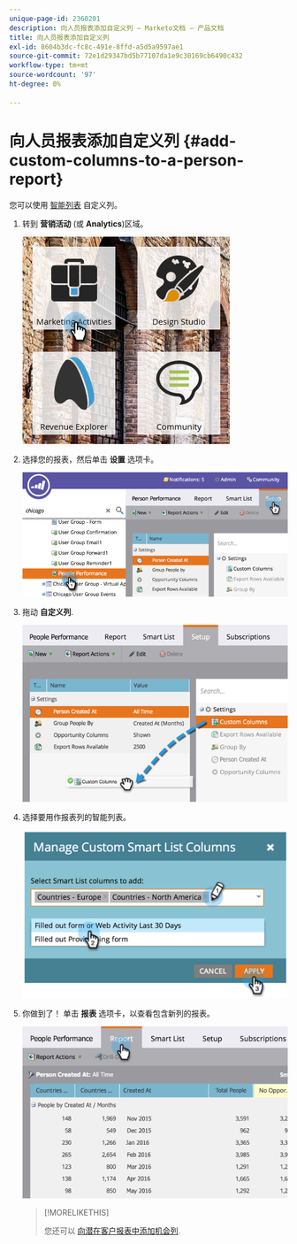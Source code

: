 ```yaml
---
unique-page-id: 2360201
description: 向人员报表添加自定义列 — Marketo文档 — 产品文档
title: 向人员报表添加自定义列
exl-id: 8604b3dc-fc8c-491e-8ffd-a5d5a9597ae1
source-git-commit: 72e1d29347bd5b77107da1e9c30169cb6490c432
workflow-type: tm+mt
source-wordcount: '97'
ht-degree: 0%

---
```


# 向人员报表添加自定义列 {#add-custom-columns-to-a-person-report}

您可以使用 [智能列表](/help/marketo/product-docs/core-marketo-concepts/smart-lists-and-static-lists/understanding-smart-lists.md) 自定义列。

1. 转到 **营销活动** (或 **Analytics**)区域。

   ![](assets/ma-1.png)

1. 选择您的报表，然后单击 **设置** 选项卡。

   ![](assets/two-1.png)

1. 拖动 **自定义列**.

   ![](assets/three-1.png)

1. 选择要用作报表列的智能列表。

   ![](assets/image2014-9-16-16-3a39-3a34.png)

1. 你做到了！ 单击 **报表** 选项卡，以查看包含新列的报表。

   ![](assets/five-1.png)

   >[!MORELIKETHIS]
   >
   >您还可以 [向潜在客户报表中添加机会列](/help/marketo/product-docs/reporting/basic-reporting/editing-reports/add-opportunity-columns-to-a-lead-report.md).
